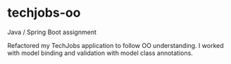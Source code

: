 # techjobs-oo
Java / Spring Boot assignment

Refactored my TechJobs application to follow OO understanding. I worked with model binding and validation 
with model class annotations.

